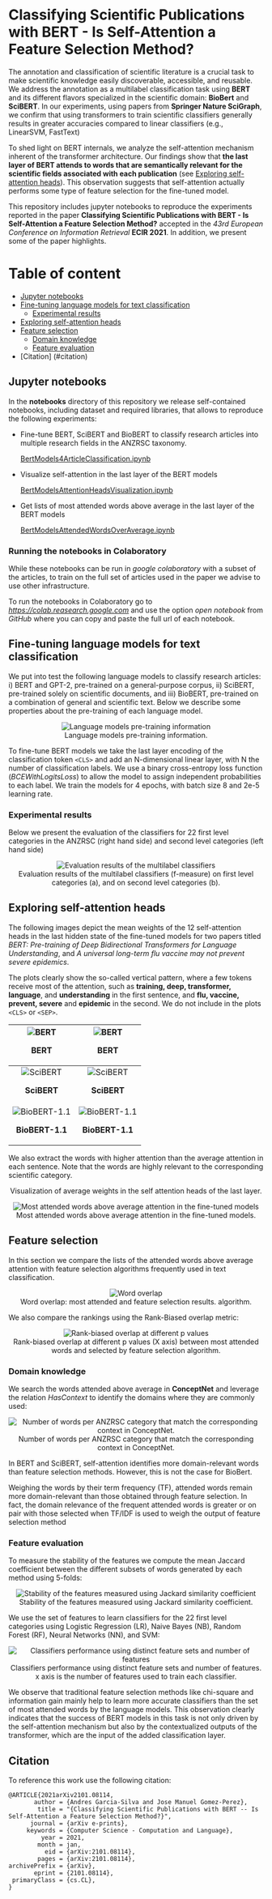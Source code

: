# Classifying Scientific Publications with BERT - Is Self-Attention a Feature Selection Method?

The annotation and classification of scientific literature is a crucial task to make scientific knowledge easily discoverable, accessible, and reusable. We address the annotation as a multilabel classification task using **BERT** and its different flavors specialized in the scientific domain: **BioBert** and **SciBERT**. In our experiments, using papers from **Springer Nature SciGraph**, we confirm that using transformers to train scientific classifiers generally results in greater accuracies compared to linear classifiers (e.g., LinearSVM, FastText)

To shed light on BERT internals, we analyze the self-attention mechanism inherent of the transformer architecture. Our findings show that **the last layer of BERT attends to words that are semantically relevant for the scientific fields associated with each publication** (see [Exploring self-attention heads](#exploring-self-attention-heads)). This observation suggests that self-attention actually performs some type of feature selection for the fine-tuned model.

This repository includes jupyter notebooks to reproduce the experiments reported in the paper **Classifying Scientific Publications with BERT - Is Self-Attention a Feature Selection Method?** accepted in the *43rd European Conference on Information Retrieval* **ECIR 2021**. In addition, we present some of the paper highlights.


# Table of content

* [Jupyter notebooks](#Jupyter-notebooks)
* [Fine-tuning language models for text classification](#fine-tuning-language-models-for-text-classification)
  + [Experimental results](#experimental-results)
* [Exploring self-attention heads](#exploring-self-attention-heads)
* [Feature selection](#feature-selection)
  + [Domain knowledge](#domain-knowledge)
  + [Feature evaluation](#feature-evaluation)
* [Citation] (#citation)
  
## Jupyter notebooks
In the __notebooks__ directory of this repository we release self-contained notebooks, including dataset and required libraries, that allows to reproduce the following experiments: 

* Fine-tune BERT, SciBERT and BioBERT to classify research articles into multiple research fields in the ANZRSC taxonomy.
 
   [BertModels4ArticleClassification.ipynb](./notebooks/BertModels4ArticleClassification.ipynb)
   
* Visualize self-attention in the last layer of the BERT models

   [BertModelsAttentionHeadsVisualization.ipynb](./notebooks/BertModelsAttentionHeadsVisualization.ipynb)

* Get lists of most attended words above average in the last layer of the BERT models

   [BertModelsAttendedWordsOverAverage.ipynb](./notebooks/BertModelsAttendedWordsOverAverage.ipynb)

### Running the notebooks in Colaboratory
While these notebooks can be run in _google colaboratory_ with a subset of the articles, to train on the full set of articles used in the paper we advise to use other infrastructure. 

To run the notebooks in Colaboratory go to *https://colab.reasearch.google.com* and use the option *open notebook* from *GitHub* where you can copy and paste the full url of each notebook.

## Fine-tuning language models for text classification

We put into test the following language models to classify research articles: i) BERT and GPT-2, pre-trained on a  general-purpose corpus, ii) SciBERT, pre-trained solely on scientific documents, and iii) BioBERT, pre-trained on a combination of general and scientific text. Below we describe some properties about the pre-training of each language model.

<p align="center">
  <img src="./images/Table 1.PNG" title="Language models pre-training information"/></br>
  Language models pre-training information.
</p>

To fine-tune BERT models we take the last layer encoding of the classification token ``<CLS>`` and add an N-dimensional linear layer, with N the number of classification labels. We use a binary cross-entropy loss function (_BCEWithLogitsLoss_) 
to allow the model to assign independent probabilities to each label.  We train the models for 4 epochs, with batch size 8 and 2e-5 learning rate.

### Experimental results
Below we present the evaluation of the classifiers for 22 first level categories in the ANZRSC (right hand side) and second level categories (left hand side)

<p align="center">
  <img src="./images/Table 2.PNG" title="Evaluation results of the multilabel classifiers"/></br>
  Evaluation results of the multilabel classifiers (f-measure) on first level categories (a), and on second level categories (b).
</p>

## Exploring self-attention heads
 The following images depict the mean weights of the 12 self-attention heads in the last hidden state of the fine-tuned models for two papers titled _BERT: Pre-training of Deep Bidirectional Transformers for Language Understanding_, and _A universal long-term flu vaccine may not prevent severe epidemics_.

 The plots clearly show the so-called vertical pattern, where a few tokens receive most of the attention, such as **training, deep, transformer, language**, and **understanding** in the first sentence, and **flu, vaccine, prevent, severe** and **epidemic** in the second. We do not include in the plots ``<CLS>`` or ``<SEP>``.
 
| <img src="./images/finetuned-bert-2.png" title="BERT" /><p align="center"><b>BERT</b></p>  | <img src="./images/finetuned-bert-3.png" title="BERT" /><p align="center"><b>BERT</b></p> |
|:---:|:---:|
| <img src="./images/finetuned-scibert-2.png" title="SciBERT" /><p align="center"><b>SciBERT</b></p> | <img src="./images/finetuned-scibert-3.png" title="SciBERT" /><p align="center"><b>SciBERT</b></p> |
| <img src="./images/finetuned-biobert-2.png" title="BioBERT-1.1" /><p align="center"><b>BioBERT-1.1</b></p> | <img src="./images/finetuned-biobert-3.png" title="BioBERT-1.1" /><p align="center"><b>BioBERT-1.1</b></p> |

We also extract the words with higher attention than the average attention in each sentence. Note that the words are highly relevant to the corresponding scientific category. 

<p align="center">
Visualization  of  average  weights  in  the  self  attention  heads  of  the  last layer.
</p>

<p align="center">
  <img src="./images/Table 3.PNG" title="Most attended words above average attention in the fine-tuned models"/></br>
  Most attended words above average attention in the fine-tuned models.
</p>

## Feature selection
In this section we compare the lists of the attended words above average attention with feature selection algorithms frequently used in text classification. 

<p align="center">
  <img src="./images/Table 4.PNG" title="Word overlap"/></br>
  Word overlap: most attended and feature selection results. algorithm.
</p>
We also compare the rankings using the Rank-Biased overlap metric:

<p align="center">
  <img src="./images/Figure 2.PNG" title="Rank-biased overlap at different p values"/></br>
  Rank-biased overlap at different p values (X axis) between most attended words and selected by feature selection algorithm.
</p>

### Domain knowledge
We search the words attended above average in **ConceptNet** and leverage the relation _HasContext_ to identify the domains where they are commonly used:

<p align="center">
  <img src="./images/Table 5.PNG" title="Number of words per ANZRSC category that match the corresponding context in ConceptNet."/></br>
  Number of words per ANZRSC category that match the corresponding context in ConceptNet.
</p>

In BERT and SciBERT, self-attention identifies more domain-relevant words than feature selection methods. However, this is not the case for BioBert. 

Weighing the words by their term frequency (TF), attended words remain more domain-relevant than those obtained through feature selection. In fact, the domain relevance of the frequent attended words is greater or on pair with those selected when TF/IDF is used to weigh the output of feature selection method

### Feature evaluation

To measure the stability of the features we compute the mean Jaccard coefficient between the different subsets of words generated by each method using 5-folds:

<p align="center">
  <img src="./images/Table 6.PNG" title="Stability of the features measured using Jackard similarity coefficient"/></br>
  Stability of the features measured using Jackard similarity coefficient.
</p>

 We use the set of features to learn classifiers for the 22 first level categories using Logistic Regression (LR), Naive Bayes (NB), Random Forest (RF), Neural Networks (NN), and SVM: 
 
<p align="center">
  <img src="./images/Figure 3.PNG" title="Classifiers performance using distinct feature sets and number of features"/></br>
  Classifiers performance using distinct feature sets and number of features. x axis is the number of features used to train each classifier.
</p>

We observe that traditional feature selection methods like chi-square and information gain mainly help to learn more accurate classifiers than the set of most attended words by the language models. This observation clearly indicates that the success of BERT models in this task is not only driven by the self-attention mechanism but also by the contextualized outputs of the transformer, which are the input of the added classification layer.


## Citation
To reference this work use the following citation:

```
@ARTICLE{2021arXiv2101.08114,
       author = {Andres Garcia-Silva and Jose Manuel Gomez-Perez},
        title = "{Classifying Scientific Publications with BERT -- Is Self-Attention a Feature Selection Method?}",
      journal = {arXiv e-prints},
     keywords = {Computer Science - Computation and Language},
         year = 2021,
        month = jan,
          eid = {arXiv:2101.08114},
        pages = {arXiv:2101.08114},
archivePrefix = {arXiv},
       eprint = {2101.08114},
 primaryClass = {cs.CL},       
}
```
